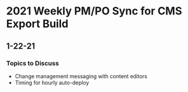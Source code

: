 # 2021 Weekly PM/PO Sync for CMS Export Build

## 1-22-21

### Topics to Discuss
* Change management messaging with content editors
* Timing for hourly auto-deploy 
